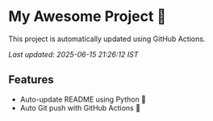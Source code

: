 # My Awesome Project 🚀

This project is automatically updated using GitHub Actions.

_Last updated: 2025-06-15 21:26:12 IST_

## Features
- Auto-update README using Python 🐍
- Auto Git push with GitHub Actions 🤖
